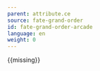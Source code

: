 ```yaml
---
parent: attribute.ce
source: fate-grand-order
id: fate-grand-order-arcade
language: en
weight: 0
---
```


{{missing}}
